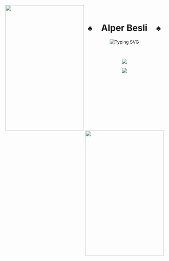 <img align="left" src="https://github.com/alper5li/alper5li/assets/52427612/00799587-f572-49e8-8f49-a075c3ddd97e" width="250px" height="400px" style="display:inline;"><img align="right" src="https://github.com/alper5li/alper5li/assets/52427612/0200cb10-869d-46a0-9025-453e15e053c2"
 width="250px" height="400px"  style="display:inline;">
<br>
<p align="center">
    <h1 align="center">♠&emsp;Alper Besli&emsp;♠</h1>
</p>
<p align="center">
    <img src="https://readme-typing-svg.herokuapp.com?font=Fira+Code&size=18&duration=1000&pause=2000&color=DC0C0A&center=true&vCenter=true&multiline=true&random=true&width=500&height=60&lines=Senior+software+engineering+student+;who+studies+on+Artificial+Intelligence" alt="Typing SVG" />
</p>
<br>
<p align="center">
    <img src="https://komarev.com/ghpvc/?username=alper5li&color=gray">
</p>
<p align="center">
    <img src="https://github-readme-stats.vercel.app/api/top-langs/?username=alper5li&theme=dark&hide=html,css,cmake&layout=compact&langs_count=5&bg_color=101010&hide_title=true"></a>
</p>

